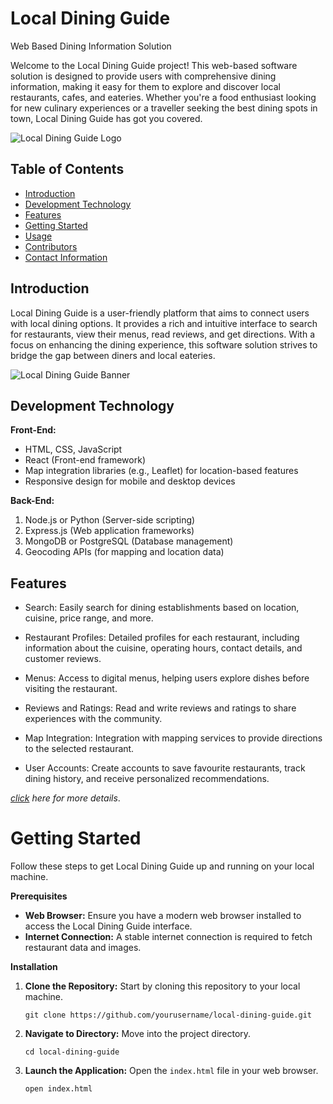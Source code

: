 # Local Dining Guide
Web Based Dining Information Solution


Welcome to the Local Dining Guide project! This web-based software solution is designed to 
provide users with comprehensive dining information, making it easy for them to explore 
and discover local restaurants, cafes, and eateries. Whether you're a food enthusiast looking 
for new culinary experiences or a traveller seeking the best dining spots in town, Local 
Dining Guide has got you covered.

![Local Dining Guide Logo](https://www.designfreelogoonline.com/wp-content/uploads/2016/12/link-3D-logo-design-online-free-3d-logo-maker.jpg)

## Table of Contents
- [Introduction](#introduction)
- [Development Technology](#development-technology)
- [Features](#features)
- [Getting Started](#getting-started)
- [Usage](#usage)
- [Contributors](#contributors)
- [Contact Information](#contact-information)

## Introduction
Local Dining Guide is a user-friendly platform that aims to connect users with local dining options. It provides a rich and intuitive interface to search for restaurants, view their menus, read reviews, and get directions. With a focus on enhancing the dining experience, this software solution strives to bridge the gap between diners and local eateries.

![Local Dining Guide Banner](https://static.vecteezy.com/system/resources/previews/002/393/980/original/corporate-banner-with-modern-design-free-vector.jpg)


## Development Technology

**Front-End:**

- HTML, CSS, JavaScript
- React (Front-end framework)
- Map integration libraries (e.g., Leaflet) for location-based features
- Responsive design for mobile and desktop devices

**Back-End:**

1. Node.js or Python (Server-side scripting)
2. Express.js (Web application frameworks)
3. MongoDB or PostgreSQL (Database management)
4. Geocoding APIs (for mapping and location data)

## Features

- Search: Easily search for dining establishments based on location, cuisine, price range, and more.

 - Restaurant Profiles: Detailed profiles for each restaurant, including information about the cuisine, operating hours, contact details, and customer reviews.
- Menus: Access to digital menus, helping users explore dishes before visiting the restaurant.
- Reviews and Ratings: Read and write reviews and ratings to share experiences with the community.
- Map Integration: Integration with mapping services to provide directions to the selected restaurant.
- User Accounts: Create accounts to save favourite restaurants, track dining history, and receive personalized recommendations.

*[*click*](url) here for more details*.

# Getting Started

Follow these steps to get Local Dining Guide up and running on your local machine.

**Prerequisites**

- **Web Browser:** Ensure you have a modern web browser installed to access the Local Dining Guide interface.
- **Internet Connection:** A stable internet connection is required to fetch restaurant data and images.

**Installation**

1. **Clone the Repository:** Start by cloning this repository to your local machine.
    ```
    git clone https://github.com/yourusername/local-dining-guide.git
    ```

2. **Navigate to Directory:** Move into the project directory.
    ```
    cd local-dining-guide
    ```

3. **Launch the Application:** Open the `index.html` file in your web browser.
    ```
    open index.html
    ``` 

